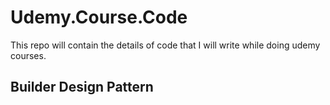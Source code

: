 # Udemy.Course.Code
This repo will contain the details of code that I will write while doing udemy courses.
## Builder Design Pattern
